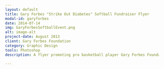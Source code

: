 ```yaml
---
layout: default
title: Gary Forbes "Strike Out Diabetes" Softball Fundraiser Flyer
modal-id: garyforbes
date: 2014-07-14
img: GaryForbesSoftballEvent.png
alt: image-alt
project-date: August 2013
client: Gary Forbes Foundation
category: Graphic Design
tools: Photoshop
description: A flyer promoting pro basketball player Gary Forbes Foundation's annual "Strike Out Diabetes" Fundraiser event. 

---
```

